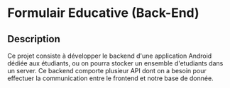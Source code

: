 # Formulair Educative (Back-End)

## Description

Ce projet consiste à développer le backend d'une application Android dédiée aux étudiants, ou on pourra stocker un ensemble d'etudiants dans un server. 
Ce backend comporte plusieur API dont on a besoin pour effectuer la communication entre le frontend et notre base de donnée.


